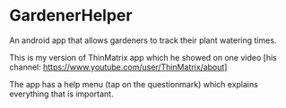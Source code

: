 # GardenerHelper
An android app that allows gardeners to track their plant watering times.

This is my version of ThinMatrix app which he showed on one video [his channel: https://www.youtube.com/user/ThinMatrix/about]

The app has a help menu (tap on the questionmark) which explains everything that is important.
